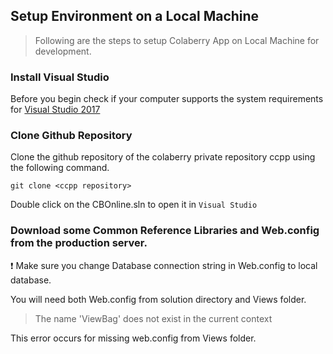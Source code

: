 ## Setup Environment on a Local Machine

> Following are the steps to setup Colaberry App on Local Machine for development.

### Install Visual Studio

Before you begin check if your computer supports the system requirements for [Visual Studio 2017](https://docs.microsoft.com/en-us/visualstudio/productinfo/vs2017-system-requirements-vs)

### Clone Github Repository

Clone the github repository of the colaberry private repository ccpp using the following command.

```
git clone <ccpp repository>
```

Double click on the CBOnline.sln to open it in `Visual Studio`

### Download some Common Reference Libraries and Web.config from the production server.
:exclamation: Make sure you change Database connection string in Web.config to local database.

You will need both Web.config from solution directory and Views folder.

> The name 'ViewBag' does not exist in the current context

This error occurs for missing web.config from Views folder.
